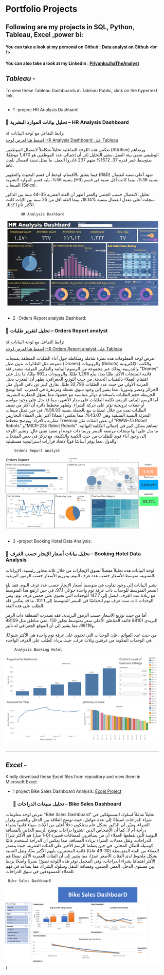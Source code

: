 # Portfolio Projects
## Following are my projects in SQL, Python, Tableau, Excel ,power bi: <br />
#### You can take a look at my personal on Github : [Data analysi on Github]([www.priyankajha24.wixsite.com/aboutme](https://github.com/raidaljabri/Data-Analysis.git)) <br />

#### You can also take a look at my Linkedin : [PriyankaJhaTheAnalyst](h) <br />

## *Tableau* - 

To view these Tableau Dashboards in Tableau Public, click on the hypertext link.
##

  - 1 -project HR Analysis Dashbard:

### 🔹 تحليل بيانات الموارد البشرية – HR Analysis Dashboard  

📊 رابط التفاعل مع لوحة البيانات:  
[اضغط هنا لعرض لوحة HR Analysis Dashboard على Tableau](https://public.tableau.com/views/HRAnalysisDashbard/HDanalysis?:language=en-US&:sid=&:redirect=auth&:display_count=n&:origin=viz_share_link)

تعكس هذه اللوحة التفاعلية تحليلاً متكاملاً لانفصال الموظفين (Attrition) ورضاهم الوظيفي ضمن بيئة العمل. يشير التحليل إلى أن إجمالي عدد الموظفين هو 1,470 موظفًا، منهم 237 غادروا العمل، ما يمثل نسبة انفصال بلغت ‎%16.12 ،بمتوسط عمر قدره 37 عاما.

فيما يتعلق بالأقسام، لوحظ أن قسم البحوث والتطوير (R&D) شهد أعلى نسبة انفصال بنسبة 56%، يليه قسم الموارد البشرية (HR) بنسبة 38%، بينما كانت أقل نسبة في قسم المبيعات (Sales). 

تحليل الانفصال حسب الجنس والعمر أظهر أن الفئة العمرية 35–44 سنة بين الذكور سجلت أعلى معدل انفصال بنسبة %18.14، بينما الفئة أقل من 25 سنة بين الإناث كانت الأكثر تأثرًا كذلك.


           HR Analysis Dashbard
![HR Analysis Dashbard](https://github.com/raidaljabri/Data-Analysis/blob/9569208f7534ca016980e519fff372b247a7f25f/photo/tableau/HR%20Analysis%20Dashbard.png)

##
##
 - 2 -Orders Report analysis Dashbard:

 ### 🔹 تحليل لتقرير طلبات – Orders Report analyst  

📊 رابط التفاعل مع لوحة البيانات:  
[اضغط هنا لعرض لوحة HR Orders Report analyst  على Tableau](https://public.tableau.com/shared/6MMJBK3S5?:display_count=n&:origin=viz_share_link)

تعرض لوحة المعلومات هذه نظرة شاملة ومتكاملة حول أداء الطلبات المتعلقة بمنتجات متنوعة مثل الطائرات بدون طيار (Drones) والروبوتات (Robots) والكتب الإلكترونية والتدريبية، وذلك عبر مجموعة من الرسوم البيانية والتقارير المرئية. يتصدر فئة "Drones" قائمة المنتجات الأكثر طلبًا بعدد يبلغ 1,296 طلبًا، والروبوتات بـ992 طلبًا، ما يدل على اهتمام العملاء بالتقنيات الحديثة.
من حيث التوزيع الجغرافي، يظهر أن المغرب يحتل المرتبة الأولى من حيث عدد الطلبات 32,796 طلبًا، بفارق كبير عن باقي الدول مثل الجزائر ومصر وسوريا، مما يشير إلى وجود سوق نشطة ومزدهرة في المغرب. كما توضح الخريطة حجم الطلبات باستخدام دوائر متناسبة مع حجمها، مما يسهّل المقارنة البصرية.
أما الرسم البياني الزمني تكلفة الطلبات على مدار الأشهر، مما قد يدل على وجود مواسم أو حملات ترويجية تؤثر على حركة الشراء. ويُظهر مخطط دائره أن أكثر من نصف الطلبات تمت من خلال عمليات بيع بالجملة بنسبة 56.93%، في حين تمثل مبيعات التجزئة النسبة المتبقية وهي 43.07%، مما يعكس اعتمادًا أكبر على العملاء التجاريين مقارنة بالأفراد.
ويوضح مخطط Treemap أن بعض الفئات مثل "RWW-75 Robot Robots" و"MICR-23k Robot Robots" تساهم بشكل كبير في إجمالي التكلفة النهائية، ما يدل على أنها منتجات مرتفعة السعر وربما ذات جودة أو تعقيد تقني عالٍ.
وتشير اللوحة إلى وجود أداء قوي للطلبات من حيث الكمية والتكلفة، مع تركز في بعض المنتجات والدول، مما يوفر أساسًا قويًا لاتخاذ قرارات استراتيجية مستقبلية.

        Orders Report analyst
![Orders Report analys](https://github.com/raidaljabri/Data-Analysis/blob/70cd1d041c0e077a7485b091731c4bbedf699d61/photo/tableau/Orders%20Report.png)
     
##
##
 - 3 -project Booking Hotel Data Analysis:
   
 ### 🔹  تحليل بيانات أسعار الإيجار حسب الغرف  –  Booking Hotel Data Analysis                                            

 لوحة البيانات هذه تحليلاً مفصلاً لسوق الإيجارات من خلال ثلاثة محاور رئيسية: الإيرادات السنوية، متوسط الأسعار حسب عدد غرف النوم، وتوزيع الأسعار حسب الرموز البريدية.

تشير البيانات إلى وجود تفاوت في متوسط أسعار الإيجار حسب عدد غرف النوم. فقد بلغ السعر المتوسط للوحدات ذات غرفة نوم واحدة حوالي 97.1، في حين ارتفع هذا المتوسط مع زيادة عدد الغرف، ليصل إلى 147.7 للوحدات التي تحتوي على خمس غرف نوم. ومن الوحدات ذات ست غرف نوم انخفاضًا في السعر المتوسط إلى 101.1، ما قد يعكس قلة الطلب على هذه الفئة.

أما من حيث توزيع الأسعار حسب الرموز البريدية، فقد تصدرت المنطقة ذات الرمز البريدي 98101 قائمة المناطق الأعلى سعر بمتوسط تجاوز 150، تفي مناطق مثل 98109 و98119، مما يشير إلى أن الموقع الجغرافي له تأثير.

من حيث عدد القوائم ، فإن الوحدات التي تحتوي على غرفة نوم واحدة هي الأكثر شيوعًا، في الوحدات المكونة من غرفتين وثلاث غرف، حيث يزداد الطلب على الغرف الواحده.

        Analysis Booking Hotel
![Booking Hotel](https://github.com/raidaljabri/Data-Analysis/blob/d035f993835951e289e862b91d0268fa2e0a1c91/photo/tableau/booking%20hoel.png?raw=true)

##
##

---------------------------------------------------------------------------------------------------------------------------------------------------------------------------------------------------------------------


## *Excel* -

Kindly download these Excel files from repository and view them in Microsoft Excel.

 - 1 project Bike Sales Dashboard Analysis: [Excel Project](https://github.com/raidaljabri/Data-Analysis/blob/a63cbecac858205601ce194da666cd0a9c6a2a2c/Excel%20Project%20.xlsx)

   ### 🔹 تحليل مبيعات الدراجات –  Bike Sales Dashboard 
   
تعرض لوحة معلومات "Bike Sales Dashboard" تحليلاً شاملاً لسلوك المستهلكين في شراء الدراجات استنادًا إلى عدة عوامل، حيث توضح العلاقة بين الدخل والجنس وقرار الشراء، وتبيّن أن الذكور بشكل عام يمتلكون دخلاً أعلى من الإناث سواء قاموا بشراء دراجة أم لا، كما أن الأشخاص الذين اشتروا دراجات
يوضح الرسم الخاص بالمسافة اليومية التي يقطعها العملاء أن من يسافرون لمسافات قصيرة (0-1 ميل) هم الأكثر شراءً للدراجات، وتقل معدلات الشراء بزيادة المسافة، مما يعكس أن الدراجة تُستخدم غالبًا كوسيلة للتنقّل المحلي، في حين يسلط الرسم الأخير على الفئات العمرية، حيث يتصدر العملاء من الفئة المتوسطة
(30-49 عامًا) قائمة المشترين، يليهم الأكبر سنًا، وتقل النسبة بشكل ملحوظ لدى الفئات الأصغر عمرًا، مما يشير إلى أن الفئات العمرية الأكثر نضجًا هم الأكثر اهتمامًا بشراء الدراجات، وفي المجمل توفر هذه اللوحة تصورًا بصريًا واضحًا يربط بين مستوى الدخل، العمر، الجنس، ومسافة التنقل وسلوك الشراء، مما يساعد في فهم للعملاء المستهدفين في سوق الدراجات.

     Bike Sales DashboarD
![Bike Sales DashboarD](https://github.com/raidaljabri/Data-Analysis/blob/77a9963586aad7e4638c150db02c6be149a9ce8c/photo/Excel/Bike%20Sales%20Dashboard.png))
